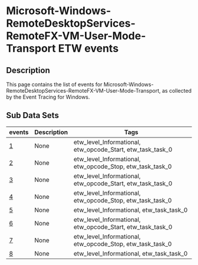 # Microsoft-Windows-RemoteDesktopServices-RemoteFX-VM-User-Mode-Transport ETW events

## Description
This page contains the list of events for Microsoft-Windows-RemoteDesktopServices-RemoteFX-VM-User-Mode-Transport, as collected by the Event Tracing for Windows.

## Sub Data Sets
|events|Description|Tags|
|---|---|---|
|[1](events/event-1.md)|None|etw_level_Informational, etw_opcode_Start, etw_task_task_0|
|[2](events/event-2.md)|None|etw_level_Informational, etw_opcode_Stop, etw_task_task_0|
|[3](events/event-3.md)|None|etw_level_Informational, etw_opcode_Start, etw_task_task_0|
|[4](events/event-4.md)|None|etw_level_Informational, etw_opcode_Stop, etw_task_task_0|
|[5](events/event-5.md)|None|etw_level_Informational, etw_task_task_0|
|[6](events/event-6.md)|None|etw_level_Informational, etw_opcode_Start, etw_task_task_0|
|[7](events/event-7.md)|None|etw_level_Informational, etw_opcode_Stop, etw_task_task_0|
|[8](events/event-8.md)|None|etw_level_Informational, etw_task_task_0|

